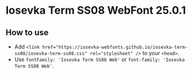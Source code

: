 # Iosevka Term SS08 WebFont 25.0.1

## How to use

- Add `<link href="https://iosevka-webfonts.github.io/iosevka-term-ss08/iosevka-term-ss08.css" rel="stylesheet" />` to your `<head>`.
- Use `fontFamily: 'Iosevka Term SS08 Web'` or `font-family: 'Iosevka Term SS08 Web'`.
